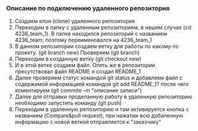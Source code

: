 ### Описание по подключению удаленного репозитория

1. Создаем клон (clone) удаленного репозитория
2. Переходим в папку с удаленным репозиторием, в нашем случае (cd 4236_team_1). В папке находился репозиторий с названием 4236_team, поэтому переименовался на 4236_team_1
3. В данном репозитории создаем ветку для работы по какому-то проекту. (git branch new) Проверяем (git branch)
4. Переходим в созданную ветку (git checkout new)
5. И в этой ветке создаем файл. Опять же в репозитории пресутствовал файл README я создал README_1
6. Далее проверяем статус командой git status и добавляем файл с содержимой информацией командой git add README_1? после чего коментируем (git commite -m "описание записи")
7. Далее для отправки проделанную работу в удаленную репозиторию необходимо запустить команду (git push)
8. Переходим в удаленную репозиторию и там активируется кнопка с названием (Compare&pull request), при нажатии всю добаленную информацию с новой веткой отправляется к "заказчику"